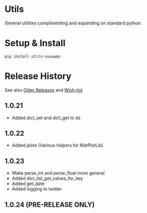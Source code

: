 # Utils

General utilities complimenting and expanding on standard python.

# Setup & Install

```
pip install utils-nuuuwan
```

# Release History
See also [Older Releases](OLDER_RELEASES.md) and [Wish-list](WISHLIST.md)

## 1.0.21

* Added dict_set and dict_get to *ds*

## 1.0.22

* Added *plotx* (Various helpers for MatPlotLib)

## 1.0.23

* Make parse_int and parse_float more general
* Added dict_list_get_values_for_key
* Added get_date
* Added logging to twitter

## 1.0.24 (PRE-RELEASE ONLY)
